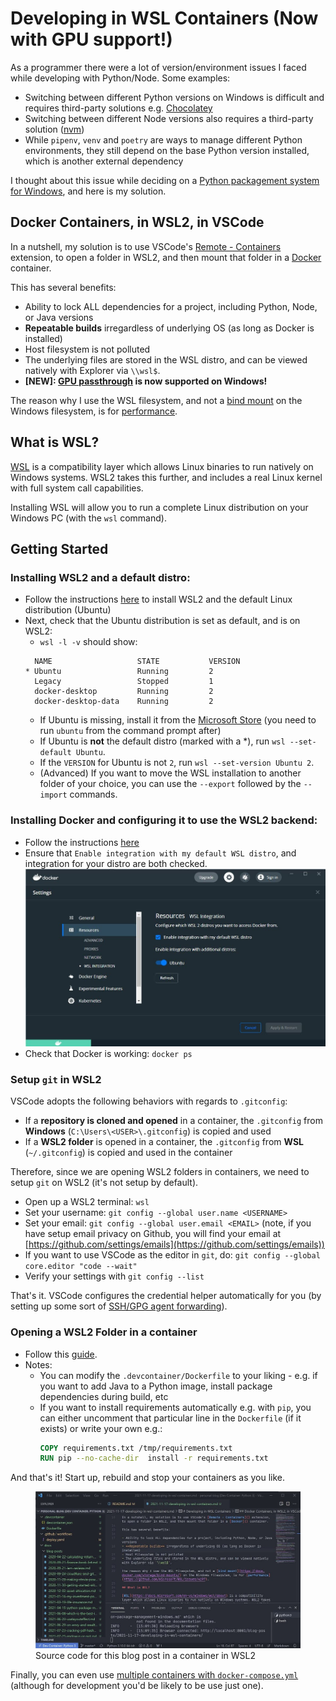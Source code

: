 # Developing in WSL Containers (Now with GPU support!)

As a programmer there were a lot of version/environment issues I faced while developing with Python/Node. Some examples:

- Switching between different Python versions on Windows is difficult and requires third-party solutions e.g. [Chocolatey](https://chocolatey.org/)
- Switching between different Node versions also requires a third-party solution ([nvm](https://github.com/nvm-sh/nvm))
- While `pipenv`, `venv` and `poetry` are ways to manage different Python environments, they still depend on the base Python version installed, which is another external dependency

I thought about this issue while deciding on a [Python packagement system for Windows](2021-04-15-python-package-management-windows.md), and here is my solution.

## Docker Containers, in WSL2, in VSCode

In a nutshell, my solution is to use VSCode's [Remote - Containers]() extension, to open a folder in WSL2, and then mount that folder in a [Docker]() container.

This has several benefits:

- Ability to lock ALL dependencies for a project, including Python, Node, or Java versions
- **Repeatable builds** irregardless of underlying OS (as long as Docker is installed)
- Host filesystem is not polluted
- The underlying files are stored in the WSL distro, and can be viewed natively with Explorer via `\\wsl$`.
- **\[NEW\]: [GPU passthrough][gpu-passthrough] is now supported on Windows!**

The reason why I use the WSL filesystem, and not a [bind mount](https://docs.docker.com/storage/bind-mounts/) on the Windows filesystem, is for [performance](https://github.com/microsoft/WSL/issues/4197).

## What is WSL?

[WSL](https://docs.microsoft.com/en-us/windows/wsl/about) is a compatibility layer which allows Linux binaries to run natively on Windows systems. WSL2 takes this further, and includes a real Linux kernel with full system call capabilities.

Installing WSL will allow you to run a complete Linux distribution on your Windows PC (with the `wsl` command).

## Getting Started

### Installing WSL2 and a default distro:

- Follow the instructions [here](https://docs.microsoft.com/en-us/windows/wsl/install) to install WSL2 and the default Linux distribution (Ubuntu)
- Next, check that the Ubuntu distribution is set as default, and is on WSL2:
    - `wsl -l -v` should show:
    ```
      NAME                   STATE           VERSION
    * Ubuntu                 Running         2
      Legacy                 Stopped         1
      docker-desktop         Running         2
      docker-desktop-data    Running         2
    ```
    - If Ubuntu is missing, install it from the [Microsoft Store](https://www.microsoft.com/en-sg/p/ubuntu/9nblggh4msv6) (you need to run `ubuntu` from the command prompt after)
    - If Ubuntu is **not** the default distro (marked with a *), run `wsl --set-default Ubuntu`.
    - If the `VERSION` for Ubuntu is not `2`, run `wsl --set-version Ubuntu 2`.
    - (Advanced) If you want to move the WSL installation to another folder of your choice, you can use the `--export` followed by the `--import` commands.

### Installing Docker and configuring it to use the WSL2 backend:

- Follow the instructions [here](https://code.visualstudio.com/docs/remote/containers#_getting-started)
- Ensure that `Enable integration with my default WSL distro`, and integration for your distro are both checked. ![](../static/images/2021-11-17/docker.jpg)
- Check that Docker is working: `docker ps`

### Setup `git` in WSL2

VSCode adopts the following behaviors with regards to `.gitconfig`:

- If a **repository is cloned and opened** in a container, the `.gitconfig` from **Windows** (`C:\Users\<USER>\.gitconfig`) is copied and used
- If a **WSL2 folder** is opened in a container, the `.gitconfig` from **WSL** (`~/.gitconfig`) is copied and used in the container

Therefore, since we are opening WSL2 folders in containers, we need to setup `git` on WSL2 (it's not setup by default).

- Open up a WSL2 terminal: `wsl`
- Set your username: `git config --global user.name <USERNAME>`
- Set your email: `git config --global user.email <EMAIL>` (note, if you have setup email privacy on Github, you will find your email at [https://github.com/settings/emails](https://github.com/settings/emails))
- If you want to use VSCode as the editor in `git`, do: `git config --global core.editor "code --wait"`
- Verify your settings with `git config --list`

That's it. VSCode configures the credential helper automatically for you (by setting up some sort of [SSH/GPG agent forwarding](https://github.com/microsoft/vscode-remote-release/issues/2925)).

### Opening a WSL2 Folder in a container

- Follow this [guide](https://code.visualstudio.com/docs/remote/wsl#_advanced-opening-a-wsl-2-folder-in-a-container).
- Notes:
    - You can modify the `.devcontainer/Dockerfile` to your liking - e.g. if you want to add Java to a Python image, install package dependencies during build, etc
    - If you want to install requirements automatically e.g. with `pip`, you can either uncomment that particular line in the `Dockerfile` (if it exists) or write your own e.g.:
        ```dockerfile
        COPY requirements.txt /tmp/requirements.txt
        RUN pip --no-cache-dir  install -r requirements.txt
        ```

And that's it! Start up, rebuild and stop your containers as you like.

<figure>
  <img src="/static/images/2021-11-17/vscode.jpg" alt="Source code for this blog post in a container in WSL2" loading="lazy"/>
  <figcaption>Source code for this blog post in a container in WSL2</figcaption>
</figure>

Finally, you can even use [multiple containers with `docker-compose.yml`](https://code.visualstudio.com/remote/advancedcontainers/connect-multiple-containers) (although for development you'd be likely to be use just one).

[gpu-passthrough]: https://docs.microsoft.com/en-us/windows/whats-new/whats-new-windows-10-version-21h2#gpu-compute-support-for-the-windows-subsystem-for-linux